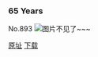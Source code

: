 ### 65 Years
No.893
![图片不见了~~~](https://imgs.xkcd.com/comics/65_years.png)

[原址](https://xkcd.com//893) [下载](https://imgs.xkcd.com/comics/65_years.png)

